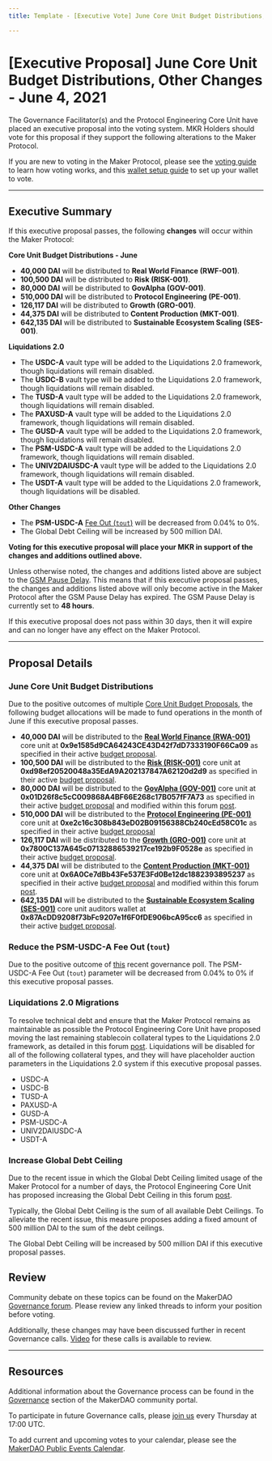 ```yaml
---
title: Template - [Executive Vote] June Core Unit Budget Distributions, Other Changes - June 4, 2021

---
```

# [Executive Proposal] June Core Unit Budget Distributions, Other Changes - June 4, 2021

The Governance Facilitator(s) and the Protocol Engineering Core Unit have placed an executive proposal into the voting system. MKR Holders should vote for this proposal if they support the following alterations to the Maker Protocol.

If you are new to voting in the Maker Protocol, please see the [voting guide](https://community-development.makerdao.com/en/learn/governance/how-voting-works/) to learn how voting works, and this [wallet setup guide](https://community-development.makerdao.com/en/learn/governance/voting-setup/) to set up your wallet to vote.

---

## Executive Summary

If this executive proposal passes, the following **changes** will occur within the Maker Protocol:

**Core Unit Budget Distributions - June**
- **40,000 DAI** will be distributed to **Real World Finance (RWF-001)**.
- **100,500 DAI** will be distributed to **Risk (RISK-001)**. 
- **80,000 DAI** will be distributed to **GovAlpha (GOV-001)**.
- **510,000 DAI** will be distributed to **Protocol Engineering (PE-001)**.
- **126,117 DAI** will be distributed to **Growth (GRO-001)**.
- **44,375 DAI** will be distributed to **Content Production (MKT-001)**.
- **642,135 DAI** will be distributed to **Sustainable Ecosystem Scaling (SES-001)**.

**Liquidations 2.0**
- The **USDC-A** vault type will be added to the Liquidations 2.0 framework, though liquidations will remain disabled.
- The **USDC-B** vault type will be added to the Liquidations 2.0 framework, though liquidations will remain disabled.
- The **TUSD-A** vault type will be added to the Liquidations 2.0 framework, though liquidations will remain disabled.
- The **PAXUSD-A** vault type will be added to the Liquidations 2.0 framework, though liquidations will remain disabled.
- The **GUSD-A** vault type will be added to the Liquidations 2.0 framework, though liquidations will remain disabled.
- The **PSM-USDC-A** vault type will be added to the Liquidations 2.0 framework, though liquidations will remain disabled.
- The **UNIV2DAIUSDC-A** vault type will be added to the Liquidations 2.0 framework, though liquidations will remain disabled.
- The **USDT-A** vault type will be added to the Liquidations 2.0 framework, though liquidations will be disabled.

**Other Changes**
- The **PSM-USDC-A** [Fee Out (`tout`)](https://community-development.makerdao.com/en/learn/governance/module-psm) will be decreased from 0.04% to 0%.
- The Global Debt Ceiling will be increased by 500 million DAI.

**Voting for this executive proposal will place your MKR in support of the changes and additions outlined above.**

Unless otherwise noted, the changes and additions listed above are subject to the [GSM Pause Delay](https://community-development.makerdao.com/en/learn/governance/param-gsm-pause-delay). This means that if this executive proposal passes, the changes and additions listed above will only become active in the Maker Protocol after the GSM Pause Delay has expired. The GSM Pause Delay is currently set to **48 hours**.

If this executive proposal does not pass within 30 days, then it will expire and can no longer have any effect on the Maker Protocol.

---

## Proposal Details

### June Core Unit Budget Distributions

Due to the positive outcomes of multiple [Core Unit Budget Proposals](https://mips.makerdao.com/mips/list?&search=$AND(%23core-unit,%20%23budget,%20%23active)&subproposalsMode=true), the following budget allocations will be made to fund operations in the month of June if this executive proposal passes.

- **40,000 DAI** will be distributed to the **[Real World Finance (RWA-001)](https://mips.makerdao.com/mips/details/MIP39c2SP1)**  core unit at **0x9e1585d9CA64243CE43D42f7dD7333190F66Ca09**  as specified in their active [budget proposal](https://mips.makerdao.com/mips/details/MIP40c2SP1).
- **100,500 DAI** will be distributed to the **[Risk (RISK-001)](https://mips.makerdao.com/mips/details/MIP39c2SP2)**  core unit at **0xd98ef20520048a35EdA9A202137847A62120d2d9**  as specified in their active [budget proposal](https://mips.makerdao.com/mips/details/MIP40c3SP2).
- **80,000 DAI** will be distributed to the **[GovAlpha (GOV-001)](https://mips.makerdao.com/mips/details/MIP39c2SP3)** core unit at **0x01D26f8c5cC009868A4BF66E268c17B057fF7A73**  as specified in their active [budget proposal](https://mips.makerdao.com/mips/details/MIP40c3SP3) and modified within this forum [post](https://forum.makerdao.com/t/govalpha-administered-multi-sig/8304/3).
- **510,000 DAI** will be distributed to the **[Protocol Engineering (PE-001)](https://mips.makerdao.com/mips/details/MIP39c2SP7)** core unit at **0xe2c16c308b843eD02B09156388Cb240cEd58C01c** as specified in their active [budget proposal](https://mips.makerdao.com/mips/details/MIP40c3SP7)
- **126,117 DAI** will be distributed to the **[Growth (GRO-001)](https://mips.makerdao.com/mips/details/MIP39c2SP4)**  core unit at **0x7800C137A645c07132886539217ce192b9F0528e**  as specified in their active [budget proposal](https://mips.makerdao.com/mips/details/MIP40c3SP4).
- **44,375 DAI** will be distributed to the **[Content Production (MKT-001)](https://mips.makerdao.com/mips/details/MIP39c2SP5)**  core unit at **0x6A0Ce7dBb43Fe537E3Fd0Be12dc1882393895237** as specified in their active [budget proposal](https://mips.makerdao.com/mips/details/MIP41c4SP5) and modified within this forum [post](https://forum.makerdao.com/t/adding-content-production-multisig/8428/5).
- **642,135 DAI** will be distributed to the **[Sustainable Ecosystem Scaling (SES-001)](https://mips.makerdao.com/mips/details/MIP39c2SP10)** core unit auditors wallet at **0x87AcDD9208f73bFc9207e1f6F0fDE906bcA95cc6** as specified in their active [budget proposal](https://mips.makerdao.com/mips/details/MIP40c3SP10).

### Reduce the PSM-USDC-A Fee Out (`tout`)

Due to the positive outcome of [this](https://vote.makerdao.com/polling/Qmc7PYCn?network=mainnet#poll-detail) recent governance poll. The PSM-USDC-A Fee Out (`tout`) parameter will be decreased from 0.04% to 0% if this executive proposal passes.

### Liquidations 2.0 Migrations

To resolve technical debt and ensure that the Maker Protocol remains as maintainable as possible the Protocol Engineering Core Unit have proposed moving the last remaining stablecoin collateral types to the Liquidations 2.0 framework, as detailed in this forum [post](https://forum.makerdao.com/t/architectural-debt-cleanup-migrating-remaining-collaterals-to-liquidations-2-0/8515). Liquidations will be disabled for all of the following collateral types, and they will have placeholder auction parameters in the Liquidations 2.0 system if this executive proposal passes.
- USDC-A
- USDC-B
- TUSD-A
- PAXUSD-A
- GUSD-A
- PSM-USDC-A
- UNIV2DAIUSDC-A
- USDT-A

### Increase Global Debt Ceiling

Due to the recent issue in which the Global Debt Ceiling limited usage of the Maker Protocol for a number of days, the Protocol Engineering Core Unit has proposed increasing the Global Debt Ceiling in this forum [post](https://forum.makerdao.com/t/propose-to-raise-the-global-debt-ceiling/8516). 

Typically, the Global Debt Ceiling is the sum of all available Debt Ceilings. To alleviate the recent issue, this measure proposes adding a fixed amount of 500 million DAI to the sum of the debt ceilings.

The Global Debt Ceiling will be increased by 500 million DAI if this executive proposal passes.

## Review

Community debate on these topics can be found on the MakerDAO [Governance forum](https://forum.makerdao.com/). Please review any linked threads to inform your position before voting.

Additionally, these changes may have been discussed further in recent Governance calls. [Video](https://www.youtube.com/playlist?list=PLLzkWCj8ywWNq5-90-Id6VPSsrk4OWVan) for these calls is available to review.

---

## Resources

Additional information about the Governance process can be found in the [Governance](https://community-development.makerdao.com/en/learn/governance) section of the MakerDAO community portal.

To participate in future Governance calls, please [join us](https://github.com/makerdao/community/tree/master/governance/governance-and-risk-meetings) every Thursday at 17:00 UTC.

To add current and upcoming votes to your calendar, please see the [MakerDAO Public Events Calendar](https://calendar.google.com/calendar/embed?src=makerdao.com_3efhm2ghipksegl009ktniomdk%40group.calendar.google.com&ctz=UTC&mode=week&showCalendars=0&showPrint=0).
